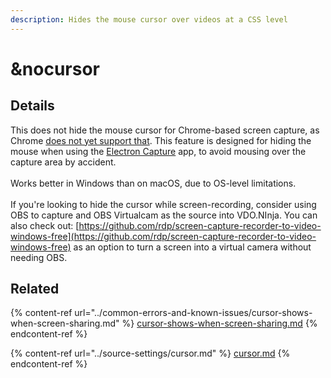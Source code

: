 ```yaml
---
description: Hides the mouse cursor over videos at a CSS level
---
```


# \&nocursor

## Details

This does not hide the mouse cursor for Chrome-based screen capture, as Chrome [does not yet support that](https://developer.mozilla.org/en-US/docs/Web/API/MediaTrackConstraints/cursor#browser\_compatibility). This feature is designed for hiding the mouse when using the [Electron Capture](https://github.com/steveseguin/electroncapture) app, to avoid mousing over the capture area by accident.\
\
Works better in Windows than on macOS, due to OS-level limitations.\
\
If you're looking to hide the cursor while screen-recording, consider using OBS to capture and OBS Virtualcam as the source into VDO.NInja. You can also check out: [https://github.com/rdp/screen-capture-recorder-to-video-windows-free](https://github.com/rdp/screen-capture-recorder-to-video-windows-free) as an option to turn a screen into a virtual camera without needing OBS.

## Related

{% content-ref url="../common-errors-and-known-issues/cursor-shows-when-screen-sharing.md" %}
[cursor-shows-when-screen-sharing.md](../common-errors-and-known-issues/cursor-shows-when-screen-sharing.md)
{% endcontent-ref %}

{% content-ref url="../source-settings/cursor.md" %}
[cursor.md](../source-settings/cursor.md)
{% endcontent-ref %}
